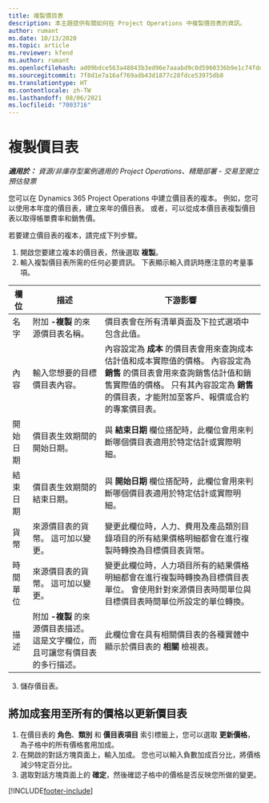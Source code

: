 ```yaml
---
title: 複製價目表
description: 本主題提供有關如何在 Project Operations 中複製價目表的資訊。
author: rumant
ms.date: 10/13/2020
ms.topic: article
ms.reviewer: kfend
ms.author: rumant
ms.openlocfilehash: ad09bdce563a48843b3ed96e7aaabd9c0d5960336b9e1c74fddb9b61f760f4cd
ms.sourcegitcommit: 7f8d1e7a16af769adb43d1877c28fdce53975db8
ms.translationtype: HT
ms.contentlocale: zh-TW
ms.lasthandoff: 08/06/2021
ms.locfileid: "7003716"
---
```

# <a name="copy-price-lists"></a>複製價目表

_**適用於：** 資源/非庫存型案例適用的 Project Operations、精簡部署 - 交易至開立預估發票_

您可以在 Dynamics 365 Project Operations 中建立價目表的複本。 例如，您可以使用本年度的價目表，建立來年的價目表。  或者，可以從成本價目表複製價目表以取得帳單費率和銷售價。 

若要建立價目表的複本，請完成下列步驟。

1. 開啟您要建立複本的價目表，然後選取 **複製**。
2. 輸入複製價目表所需的任何必要資訊。 下表顯示輸入資訊時應注意的考量事項。

| 欄位 | 描述 | 下游影響 |
| --- | --- | --- |
| 名字 | 附加 **-複製** 的來源價目表名稱。 | 價目表會在所有清單頁面及下拉式選項中包含此值。 |
| 內容 | 輸入您想要的目標價目表內容。 | 內容設定為 **成本** 的價目表會用來查詢成本估計值和成本實際值的價格。 內容設定為 **銷售** 的價目表會用來查詢銷售估計值和銷售實際值的價格。 只有其內容設定為 **銷售** 的價目表，才能附加至客戶、報價或合約的專案價目表。 |
| 開始日期 | 價目表生效期間的開始日期。 | 與 **結束日期** 欄位搭配時，此欄位會用來判斷哪個價目表適用於特定估計或實際明細。 |
| 結束日期 | 價目表生效期間的結束日期。 | 與 **開始日期** 欄位搭配時，此欄位會用來判斷哪個價目表適用於特定估計或實際明細。 |
| 貨幣 | 來源價目表的貨幣。 這可加以變更。 | 變更此欄位時，人力、費用及產品類別目錄項目的所有結果價格明細都會在進行複製時轉換為目標價目表貨幣。 |
| 時間單位 | 來源價目表的貨幣。 這可加以變更。 | 變更此欄位時，人力項目所有的結果價格明細都會在進行複製時轉換為目標價目表單位。 會使用針對來源價目表時間單位與目標價目表時間單位所設定的單位轉換。 |
| 描述 | 附加 **-複製** 的來源價目表描述。 這是文字欄位，而且可讓您有價目表的多行描述。 | 此欄位會在具有相關價目表的各種實體中顯示於價目表的 **相關** 檢視表。 |

3. 儲存價目表。 

## <a name="update-a-price-list-by-applying-a-mark-up-to-all-the-prices"></a>將加成套用至所有的價格以更新價目表

1. 在價目表的 **角色**、**類別** 和 **價目表項目** 索引標籤上，您可以選取 **更新價格**，為子格中的所有價格套用加成。 
2. 在開啟的對話方塊頁面上，輸入加成。 您也可以輸入負數加成百分比，將價格減少特定百分比。 
3. 選取對話方塊頁面上的 **確定**，然後確認子格中的價格是否反映您所做的變更。


[!INCLUDE[footer-include](../includes/footer-banner.md)]